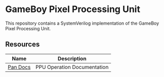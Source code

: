 # GameBoy Pixel Processing Unit

This repository contains a SystemVerilog implementation of the GameBoy Pixel Processing Unit.



## Resources
| Name | Description |
| ---  | ---         |
[Pan Docs](https://gbdev.io/pandocs/) | PPU Operation Documentation
